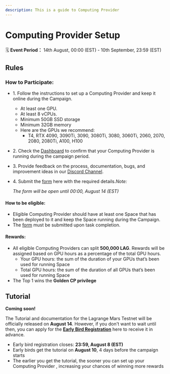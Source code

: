 ```yaml
---
description: This is a guide to Computing Provider
---
```


# Computing Provider Setup

🗓️ **Event Period：** 14th August, 00:00 (EST) - 10th September, 23:59 (EST)

## Rules

### **How to Participate:**

* 1\. Follow the instructions to set up a Computing Provider and keep it online during the Campaign.
  * At least one GPU.
  * At least 8 vCPUs.
  * Minimum 50GB SSD storage
  * Minimum 32GB memory
  * Here are the GPUs we recommend:
    * T4, RTX 4090, 3090Ti, 3090, 3080Ti, 3080, 3060Ti, 2060, 2070, 2080, 2080Ti, A100, H100
* 2\. Check the [Dashboard](https://provider.lagrangedao.org/provider-status) to confirm that your Computing Provider is running during the campaign period.
* 3\. Provide feedback on the process, documentation, bugs, and improvement ideas in our [Discord Channel](https://discord.com/channels/867879887871672331/1131887246165934120).
*   4\. Submit the [form](https://docs.google.com/forms/d/e/1FAIpQLSf0JRi18xsp\_YCoQKPuE0azYLDDNwAXBMNIeqwXFMgqVljU1Q/viewform?usp=sf\_link) here with the required details._Note:_&#x20;

    &#x20;   _The form will be open until 00:00, August 14 (EST)_

#### **How to be eligible:**

* Eligible Computing Provider should have at least one Space that has been deployed to it and keep the Space running during the Campaign.
* The [form](https://forms.gle/YyzotPhHqx4DmCmy9) must be submitted upon task completion.

#### **Rewards:**

* All eligible Computing Providers can split **500,000 LAG**. Rewards will be assigned based on GPU hours as a percentage of the total GPU hours.
  * Your GPU hours: the sum of the duration of your GPUs that’s been used for running Space
  * Total GPU hours: the sum of the duration of all GPUs that’s been used for running Space
* The Top 1 wins the **Golden CP privilege**

## Tutorial

**Coming soon!**

The Tutorial and documentation for the Lagrange Mars Testnet will be officially released on **August 14**. However, if you don't want to wait until then, you can apply for the [**Early Bird Registration**](https://docs.google.com/forms/d/e/1FAIpQLSdzTM1dgdrTBfNCXM-TZYMwLrX5cbOeO6tEjpIqTSwe7zTWoQ/viewform?usp=sf\_link) here to receive it in advance.&#x20;

* Early bird registration closes: **23:59, August 8 (EST)**
* Early birds get the tutorial on **August 10**, 4 days before the campaign starts
* The earlier you get the tutorial, the sooner you can set up your Computing Provider , increasing your chances of winning more rewards

